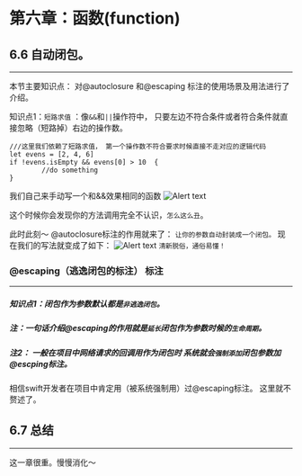 # 第六章：函数(function)
## 6.6 自动闭包。
---
本节主要知识点： 对@autoclosure 和@escaping 标注的使用场景及用法进行了介绍。

知识点1：```短路求值```  ：像```&&```和```||```操作符中， 只要左边不符合条件或者符合条件就直接忽略（短路掉）右边的操作数。  

	///这里我们依赖了短路求值， 第一个操作数不符合要求时候直接不走对应的逻辑代码
	let evens = [2, 4, 6]
	if !evens.isEmpty && evens[0] > 10  {
    		//do something
	}


我们自己来手动写一个和&&效果相同的函数
![Alert text](http://pjmrfxc1n.bkt.clouddn.com/9CB529BF-5F6E-44C4-9E05-F85B15A1D638.jpeg)

这个时候你会发现你的方法调用完全不认识，```怎么这么丑```。

此时此刻～ @autoclosure标注的作用就来了： ```让你的参数自动封装成一个闭包。``` 
现在我们的写法就变成了如下：
![Alert text](http://pjmrfxc1n.bkt.clouddn.com/367ACE5D-4D29-4968-99DA-7FFB6D4B7F70.jpeg)
```清新脱俗，通俗易懂！```


### @escaping（逃逸闭包的标注） 标注
---

##### 知识点1：闭包作为参数默认都是```非逃逸闭包```。
##### 注：一句话介绍@escaping的作用就是```延长```闭包作为参数时候的```生命周期```。   
##### 注2： 一般在项目中网络请求的回调用作为闭包时 系统就会```强制添加```闭包参数加@escping标注。

相信swift开发者在项目中肯定用（被系统强制用）过@escaping标注。 这里就不赘述了。 

## 6.7 总结
---
这一章很重。慢慢消化～
